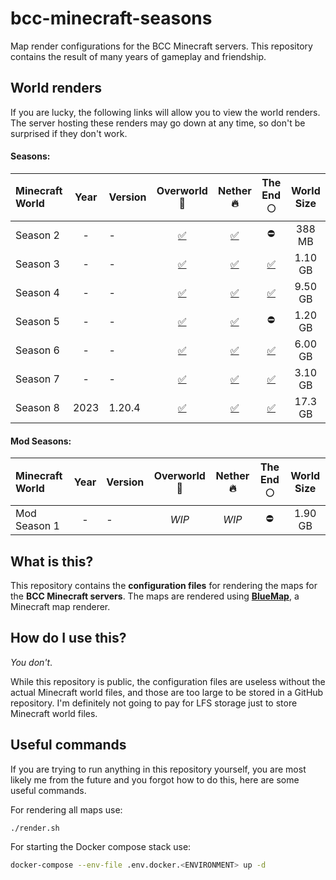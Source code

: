 # bcc-minecraft-seasons
Map render configurations for the BCC Minecraft servers. This repository contains the result of many years of gameplay and friendship.

## World renders
If you are lucky, the following links will allow you to view the world renders. The server hosting these renders may go down at any time, so don't be surprised if they don't work.

#### Seasons:
| Minecraft World | Year | Version | Overworld :deciduous_tree: | Nether :fire: | The End :full_moon: | World Size |
| :--- | :---: | :--- | :---: | :---: | :---: | :---: |
| Season 2 | - | - | [:white_check_mark:](http://bccsrv.xyz:8888/#season_2_overworld:0:0:0:1500:0:0:0:0:perspective) | [:white_check_mark:](http://bccsrv.xyz:8888/#season_2_nether:0:0:0:1500:0:0:0:0:perspective) | :no_entry: | 388 MB |
| Season 3 | - | - | [:white_check_mark:](http://bccsrv.xyz:8888/#season_3_overworld:0:0:0:1500:0:0:0:0:perspective) | [:white_check_mark:](http://bccsrv.xyz:8888/#season_3_nether:0:0:0:1500:0:0:0:0:perspective) | [:white_check_mark:](http://bccsrv.xyz:8888/#season_3_end:0:0:0:1500:0:0:0:0:perspective) | 1.10 GB |
| Season 4 | - | - | [:white_check_mark:](http://bccsrv.xyz:8888/#season_4_overworld:0:0:0:1500:0:0:0:0:perspective) | [:white_check_mark:](http://bccsrv.xyz:8888/#season_4_nether:0:0:0:1500:0:0:0:0:perspective) | [:white_check_mark:](http://bccsrv.xyz:8888/#season_4_end:0:0:0:1500:0:0:0:0:perspective) | 9.50 GB |
| Season 5 | - | - | [:white_check_mark:](http://bccsrv.xyz:8888/#season_5_overworld:0:0:0:1500:0:0:0:0:perspective) | [:white_check_mark:](http://bccsrv.xyz:8888/#season_5_nether:0:0:0:1500:0:0:0:0:perspective) | :no_entry: | 1.20 GB |
| Season 6 | - | - | [:white_check_mark:](http://bccsrv.xyz:8888/#season_6_overworld:0:0:0:1500:0:0:0:0:perspective) | [:white_check_mark:](http://bccsrv.xyz:8888/#season_6_nether:0:0:0:1500:0:0:0:0:perspective) | [:white_check_mark:](http://bccsrv.xyz:8888/#season_6_end:0:0:0:1500:0:0:0:0:perspective) | 6.00 GB |
| Season 7 | - | - | [:white_check_mark:](http://bccsrv.xyz:8888/#season_7_overworld:0:0:0:1500:0:0:0:0:perspective) | [:white_check_mark:](http://bccsrv.xyz:8888/#season_7_nether:0:0:0:1500:0:0:0:0:perspective) | [:white_check_mark:](http://bccsrv.xyz:8888/#season_7_end:0:0:0:1500:0:0:0:0:perspective) | 3.10 GB |
| Season 8 | 2023 | 1.20.4 | [:white_check_mark:](http://bccsrv.xyz:8888/#season_8_overworld:0:0:0:1500:0:0:0:0:perspective) | [:white_check_mark:](http://bccsrv.xyz:8888/#season_8_nether:0:0:0:1500:0:0:0:0:perspective) | [:white_check_mark:](http://bccsrv.xyz:8888/#season_8_end:0:0:0:1500:0:0:0:0:perspective) | 17.3 GB |

#### Mod Seasons:
| Minecraft World | Year | Version | Overworld :deciduous_tree: | Nether :fire: | The End :full_moon: | World Size |
| :--- | :---: | :--- | :---: | :---: | :---: | :---: |
| Mod Season 1 | - | - | _WIP_ | _WIP_ | :no_entry: | 1.90 GB |

## What is this?
This repository contains the **configuration files** for rendering the maps for the **BCC Minecraft servers**. The maps are rendered using **[BlueMap](https://github.com/BlueMap-Minecraft/BlueMap)**, a Minecraft map renderer.

## How do I use this?
_You don't_.

While this repository is public, the configuration files are useless without the actual Minecraft world files, and those are too large to be stored in a GitHub repository. I'm definitely not going to pay for LFS storage just to store Minecraft world files.

## Useful commands
If you are trying to run anything in this repository yourself, you are most likely me from the future and you forgot how to do this, here are some useful commands.

For rendering all maps use:
```sh
./render.sh
```

For starting the Docker compose stack use:
```sh
docker-compose --env-file .env.docker.<ENVIRONMENT> up -d
```
